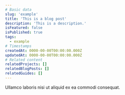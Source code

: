 ```yaml
---
# Basic data
slug: 'example'
title: 'This is a blog post'
description: 'This is a description.'
isFeatured: false
isPublished: true
tags:
  - example
# Timestamps
createdAt: 0000-00-00T00:00:00.000Z
updatedAt: 0000-00-00T00:00:00.000Z
# Related content
relatedProjects: []
relatedBlogPosts: []
relatedGuides: []
---
```


Ullamco laboris nisi ut aliquid ex ea commodi consequat.
